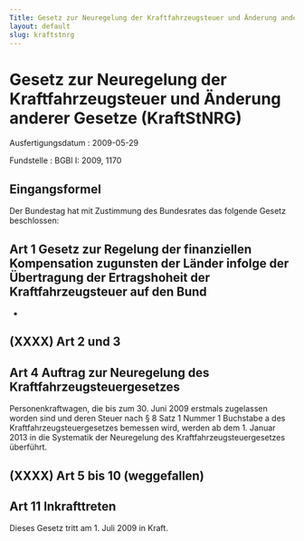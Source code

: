 ```yaml
---
Title: Gesetz zur Neuregelung der Kraftfahrzeugsteuer und Änderung anderer Gesetze
layout: default
slug: kraftstnrg
---
```


# Gesetz zur Neuregelung der Kraftfahrzeugsteuer und Änderung anderer Gesetze (KraftStNRG)

Ausfertigungsdatum
:   2009-05-29

Fundstelle
:   BGBl I: 2009, 1170


## Eingangsformel

Der Bundestag hat mit Zustimmung des Bundesrates das folgende Gesetz
beschlossen:


## Art 1 Gesetz zur Regelung der finanziellen Kompensation zugunsten der Länder infolge der Übertragung der Ertragshoheit der Kraftfahrzeugsteuer auf den Bund

-


## (XXXX) Art 2 und 3



## Art 4 Auftrag zur Neuregelung des Kraftfahrzeugsteuergesetzes

Personenkraftwagen, die bis zum 30. Juni 2009 erstmals zugelassen
worden sind und deren Steuer nach § 8 Satz 1 Nummer 1 Buchstabe a des
Kraftfahrzeugsteuergesetzes bemessen wird, werden ab dem 1. Januar
2013 in die Systematik der Neuregelung des Kraftfahrzeugsteuergesetzes
überführt.


## (XXXX) Art 5 bis 10 (weggefallen)


## Art 11 Inkrafttreten

Dieses Gesetz tritt am 1. Juli 2009 in Kraft.

